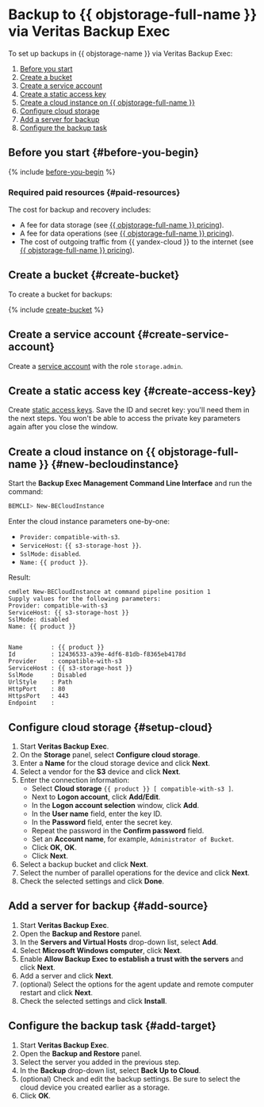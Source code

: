 # Backup to {{ objstorage-full-name }} via Veritas Backup Exec

To set up backups in {{ objstorage-name }} via Veritas Backup Exec:

1. [Before you start](#before-you-begin)
1. [Create a bucket](#create-bucket)
1. [Create a service account](#create-service-account)
1. [Create a static access key](#create-access-key)
1. [Create a cloud instance on {{ objstorage-full-name }}](#new-becloudinstance)
1. [Configure cloud storage](#setup-cloud)
1. [Add a server for backup](#add-source)
1. [Configure the backup task](#add-target)

## Before you start {#before-you-begin}

{% include [before-you-begin](../_tutorials_includes/before-you-begin.md) %}


### Required paid resources {#paid-resources}

The cost for backup and recovery includes:

* A fee for data storage (see [{{ objstorage-full-name }} pricing](../../storage/pricing.md#prices-storage)).
* A fee for data operations (see [{{ objstorage-full-name }} pricing](../../storage/pricing.md#prices-operations)).
* The cost of outgoing traffic from {{ yandex-cloud }} to the internet (see [{{ objstorage-full-name }} pricing](../../storage/pricing#prices-storage.md#prices-traffic)).


## Create a bucket {#create-bucket}

To create a bucket for backups:

{% include [create-bucket](../_tutorials_includes/create-public-bucket.md) %}

## Create a service account {#create-service-account}

Create a [service account](../../iam/operations/sa/create.md) with the role `storage.admin`.

## Create a static access key {#create-access-key}

Create [static access keys](../../iam/operations/sa/create-access-key.md). Save the ID and secret key: you'll need them in the next steps. You won't be able to access the private key parameters again after you close the window.

## Create a cloud instance on {{ objstorage-full-name }} {#new-becloudinstance}

Start the **Backup Exec Management Command Line Interface** and run the command:

```bash
BEMCLI> New-BECloudInstance
```

Enter the cloud instance parameters one-by-one:

* `Provider:` `compatible-with-s3`.
* `ServiceHost:` `{{ s3-storage-host }}`.
* `SslMode:` `disabled`.
* `Name:` `{{ product }}`.

Result:

```text
cmdlet New-BECloudInstance at command pipeline position 1
Supply values for the following parameters:
Provider: compatible-with-s3
ServiceHost: {{ s3-storage-host }}
SslMode: disabled
Name: {{ product }}


Name        : {{ product }}
Id          : 12436533-a39e-4df6-81db-f8365eb4178d
Provider    : compatible-with-s3
ServiceHost : {{ s3-storage-host }}
SslMode     : Disabled
UrlStyle    : Path
HttpPort    : 80
HttpsPort   : 443
Endpoint    :
```

## Configure cloud storage {#setup-cloud}

1. Start **Veritas Backup Exec**.
1. On the **Storage** panel, select **Configure cloud storage**.
1. Enter a **Name** for the cloud storage device and click **Next**.
1. Select a vendor for the **S3** device and click **Next**.
1. Enter the connection information:
    * Select **Cloud storage** `{{ product }} [ compatible-with-s3 ]`.
    * Next to **Logon account**, click **Add/Edit**.
    * In the **Logon account selection** window, click **Add**.
    * In the **User name** field, enter the key ID.
    * In the **Password** field, enter the secret key.
    * Repeat the password in the **Confirm password** field.
    * Set an **Account name**, for example, `Administrator of Bucket`.
    * Click **OK**, **OK**.
    * Click **Next**.
1. Select a backup bucket and click **Next**.
1. Select the number of parallel operations for the device and click **Next**.
1. Check the selected settings and click **Done**.

## Add a server for backup {#add-source}

1. Start **Veritas Backup Exec**.
1. Open the **Backup and Restore** panel.
1. In the **Servers and Virtual Hosts** drop-down list, select **Add**.
1. Select **Microsoft Windows computer**, click **Next**.
1. Enable **Allow Backup Exec to establish a trust with the servers** and click **Next**.
1. Add a server and click **Next**.
1. (optional) Select the options for the agent update and remote computer restart and click **Next**.
1. Check the selected settings and click **Install**.

## Configure the backup task {#add-target}

1. Start **Veritas Backup Exec**.
1. Open the **Backup and Restore** panel.
1. Select the server you added in the previous step.
1. In the **Backup** drop-down list, select **Back Up to Cloud**.
1. (optional) Check and edit the backup settings.
    Be sure to select the cloud device you created earlier as a storage.
1. Click **OK**.

